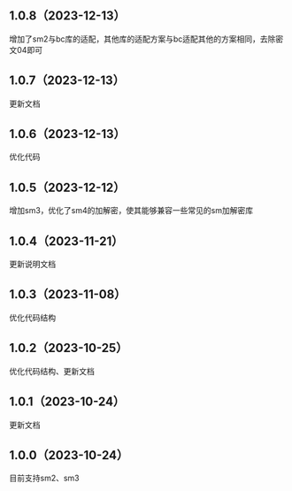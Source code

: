 ## 1.0.8（2023-12-13）
增加了sm2与bc库的适配，其他库的适配方案与bc适配其他的方案相同，去除密文04即可
## 1.0.7（2023-12-13）
更新文档
## 1.0.6（2023-12-13）
优化代码
## 1.0.5（2023-12-12）
增加sm3，优化了sm4的加解密，使其能够兼容一些常见的sm加解密库
## 1.0.4（2023-11-21）
更新说明文档
## 1.0.3（2023-11-08）
优化代码结构
## 1.0.2（2023-10-25）
优化代码结构、更新文档
## 1.0.1（2023-10-24）
更新文档
## 1.0.0（2023-10-24）
目前支持sm2、sm3
